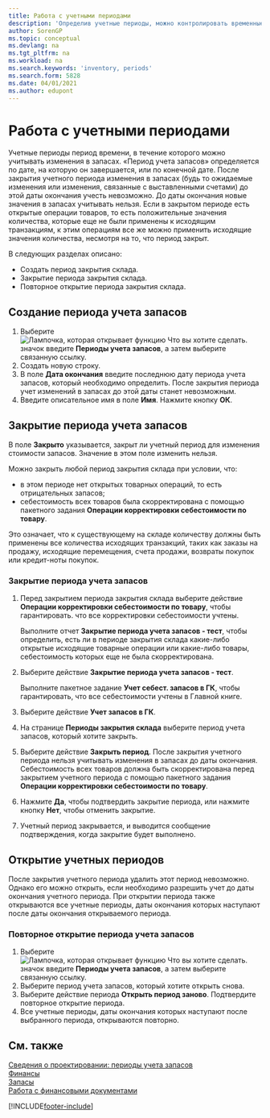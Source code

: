 ```yaml
---
title: Работа с учетными периодами
description: 'Определив учетные периоды, можно контролировать временные рамки, в пределах которых люди могут учитывать изменения в запасах.'
author: SorenGP
ms.topic: conceptual
ms.devlang: na
ms.tgt_pltfrm: na
ms.workload: na
ms.search.keywords: 'inventory, periods'
ms.search.form: 5828
ms.date: 04/01/2021
ms.author: edupont
---
```

# <a name="work-with-inventory-periods"></a>Работа с учетными периодами

Учетные периоды период времени, в течение которого можно учитывать изменения в запасах. «Период учета запасов» определяется по дате, на которую он завершается, или по конечной дате. После закрытия учетного периода изменения в запасах (будь то ожидаемые изменения или изменения, связанные с выставленными счетами) до этой даты окончания учесть невозможно. До даты окончания новые значения в запасах учитывать нельзя. Если в закрытом периоде есть открытые операции товаров, то есть положительные значения количества, которые еще не были применены к исходящим транзакциям, к этим операциям все же можно применить исходящие значения количества, несмотря на то, что период закрыт.  

В следующих разделах описано:

* Создать период закрытия склада.  
* Закрытие периода закрытия склада.  
* Повторное открытие периода закрытия склада.  

## <a name="to-create-an-inventory-period"></a>Создание периода учета запасов

1. Выберите ![Лампочка, которая открывает функцию Что вы хотите сделать.](media/ui-search/search_small.png "Что вы хотите сделать") значок введите **Периоды учета запасов**, а затем выберите связанную ссылку.  
2. Создать новую строку.  
3. В поле **Дата окончания** введите последнюю дату периода учета запасов, который необходимо определить. После закрытия периода учет изменений в запасах до этой даты станет невозможным.  
4. Введите описательное имя в поле **Имя**. Нажмите кнопку **ОК**.  

## <a name="closing-inventory-periods"></a>Закрытие периода учета запасов

В поле **Закрыто** указывается, закрыт ли учетный период для изменения стоимости запасов. Значение в этом поле изменить нельзя.  

Можно закрыть любой период закрытия склада при условии, что:  

* в этом периоде нет открытых товарных операций, то есть отрицательных запасов;  
* себестоимость всех товаров была скорректирована с помощью пакетного задания **Операции корректировки себестоимости по товару**.  

Это означает, что к существующему на складе количеству должны быть применены все количества исходящих транзакций, таких как заказы на продажу, исходящие перемещения, счета продажи, возвраты покупок или кредит-ноты покупок.  

### <a name="to-close-an-inventory-period"></a>Закрытие периода учета запасов

1. Перед закрытием периода закрытия склада выберите действие **Операции корректировки себестоимости по товару**, чтобы гарантировать. что все корректировки себестоимости учтены.

    Выполните отчет **Закрытие периода учета запасов - тест**, чтобы определить, есть ли в периоде закрытия склада какие-либо открытые исходящие товарные операции или какие-либо товары, себестоимость которых еще не была скорректирована.  
2. Выберите действие **Закрытие периода учета запасов - тест**.  

    Выполните пакетное задание **Учет себест. запасов в ГК**, чтобы гарантировать, что все себестоимости учтены в Главной книге.  
3. Выберите действие **Учет запасов в ГК**.  
4. На странице **Периоды закрытия склада** выберите период учета запасов, который хотите закрыть.  
5. Выберите действие **Закрыть период**. После закрытия учетного периода нельзя учитывать изменения в запасах до даты окончания. Себестоимость всех товаров должна быть скорректирована перед закрытием учетного периода с помощью пакетного задания **Операции корректировки себестоимости по товару**.  
6. Нажмите **Да**, чтобы подтвердить закрытие периода, или нажмите кнопку **Нет**, чтобы отменить закрытие.  
7. Учетный период закрывается, и выводится сообщение подтверждения, когда закрытие будет выполнено.  

## <a name="reopening-inventory-periods"></a>Открытие учетных периодов
После закрытия учетного периода удалить этот период невозможно. Однако его можно открыть, если необходимо разрешить учет до даты окончания учетного периода. При открытии периода также открываются все учетные периоды, даты окончания которых наступают после даты окончания открываемого периода.  

### <a name="to-reopen-an-inventory-period"></a>Повторное открытие периода учета запасов
1. Выберите ![Лампочка, которая открывает функцию Что вы хотите сделать.](media/ui-search/search_small.png "Что вы хотите сделать") значок введите **Периоды учета запасов**, а затем выберите связанную ссылку.  
2. Выберите период учета запасов, который хотите открыть снова.  
3. Выберите действие периода **Открыть период заново**. Подтвердите повторное открытие периода.  
4. Все учетные периоды, даты окончания которых наступают после выбранного периода, открываются повторно.  

## <a name="see-also"></a>См. также
[Сведения о проектировании: периоды учета запасов](design-details-inventory-periods.md)  
[Финансы](finance.md)  
[Запасы](inventory-manage-inventory.md)  
[Работа с финансовыми документами](ui-work-product.md)


[!INCLUDE[footer-include](includes/footer-banner.md)]
